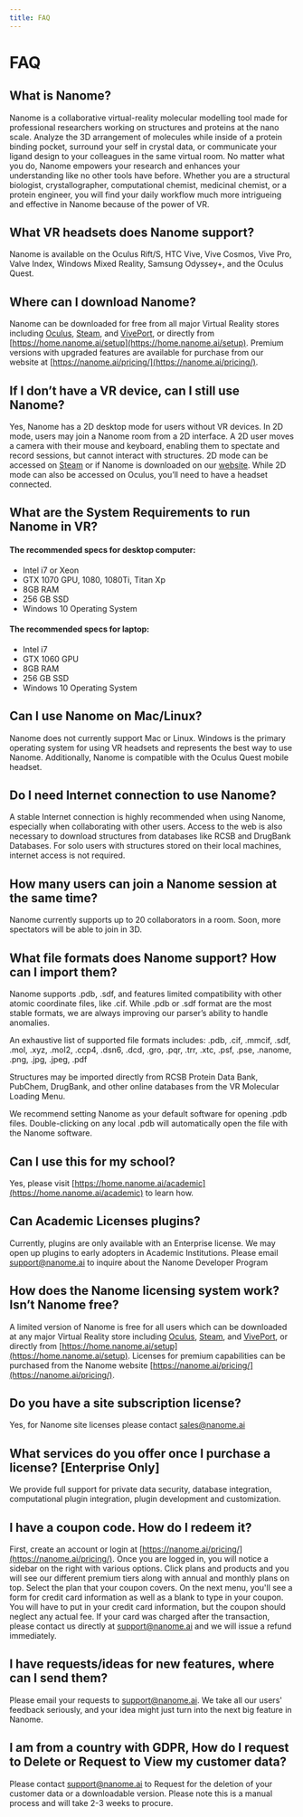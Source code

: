 ```yaml
---
title: FAQ
---
```


# FAQ

## What is Nanome?
Nanome is a collaborative virtual-reality molecular modelling tool made for professional researchers working on structures and proteins at the nano scale. Analyze the 3D arrangement of molecules while inside of a protein binding pocket, surround your self in crystal data, or communicate your ligand design to your colleagues in the same virtual room. No matter what you do, Nanome empowers your research and enhances your understanding like no other tools have before. Whether you are a structural biologist, crystallographer, computational chemist, medicinal chemist, or a protein engineer, you will find your daily workflow much more intrigueing and effective in Nanome because of the power of VR. 

## What VR headsets does Nanome support?
Nanome is available on the Oculus Rift/S, HTC Vive, Vive Cosmos, Vive Pro, Valve Index, Windows Mixed Reality, Samsung Odyssey+, and the Oculus Quest.

## Where can I download Nanome?
Nanome can be downloaded for free from all major Virtual Reality stores including [Oculus](https://nanome.ai/pricing/), [Steam](https://nanome.ai/pricing/), and [VivePort](https://www.viveport.com/apps/0a467f78-2ed2-43eb-ada8-9d677d5acf54/Nanome/), or directly from [https://home.nanome.ai/setup](https://home.nanome.ai/setup). Premium versions with upgraded features are available for purchase from our website at [https://nanome.ai/pricing/](https://nanome.ai/pricing/).

## If I don’t have a VR device, can I still use Nanome?
Yes, Nanome has a 2D desktop mode for users without VR devices. In 2D mode, users may join a Nanome room from a 2D interface. A 2D user moves a camera with their mouse and keyboard, enabling them to spectate and record sessions, but cannot interact with structures. 2D mode can be accessed on [Steam](https://nanome.ai/pricing/) or if Nanome is downloaded on our [website](https://home.nanome.ai/setup). While 2D mode can also be accessed on Oculus, you’ll need to have a headset connected.

## What are the System Requirements to run Nanome in VR?
#### The recommended specs for desktop computer:
- Intel i7 or Xeon
- GTX 1070 GPU, 1080, 1080Ti, Titan Xp
- 8GB RAM
- 256 GB SSD
- Windows 10 Operating System
#### The recommended specs for laptop:
- Intel i7
- GTX 1060 GPU
- 8GB RAM
- 256 GB SSD
- Windows 10 Operating System

## Can I use Nanome on Mac/Linux?
Nanome does not currently support Mac or Linux. Windows is the primary operating system for using VR headsets and represents the best way to use Nanome. Additionally, Nanome is compatible with the Oculus Quest mobile headset.

## Do I need Internet connection to use Nanome?
A stable Internet connection is highly recommended when using Nanome, especially when collaborating with other users. Access to the web is also necessary to download structures from databases like RCSB and DrugBank Databases. For solo users with structures stored on their local machines, internet access is not required.

## How many users can join a Nanome session at the same time?
Nanome currently supports up to 20 collaborators in a room. Soon, more spectators will be able to join in 3D.

## What file formats does Nanome support? How can I import them?
Nanome supports .pdb, .sdf, and features limited compatibility with other atomic coordinate files, like .cif. While .pdb or .sdf format are the most stable formats, we are always improving our parser’s ability to handle anomalies.

An exhaustive list of supported file formats includes: .pdb, .cif, .mmcif, .sdf, .mol, .xyz, .mol2, .ccp4, .dsn6, .dcd, .gro, .pqr, .trr, .xtc, .psf, .pse, .nanome, .png, .jpg, .jpeg, .pdf

Structures may be imported directly from RCSB Protein Data Bank, PubChem, DrugBank, and other online databases from the VR Molecular Loading Menu.

We recommend setting Nanome as your default software for opening .pdb files. Double-clicking on any local .pdb will automatically open the file with the Nanome software.

## Can I use this for my school?
Yes, please visit [https://home.nanome.ai/academic](https://home.nanome.ai/academic) to learn how.

## Can Academic Licenses plugins?
Currently, plugins are only available with an Enterprise license. We may open up plugins to early adopters in Academic Institutions. Please email support@nanome.ai to inquire about the Nanome Developer Program

## How does the Nanome licensing system work? Isn’t Nanome free?
A limited version of Nanome is free for all users which can be downloaded at any major Virtual Reality store including [Oculus](https://nanome.ai/pricing/), [Steam](https://nanome.ai/pricing/), and [VivePort](https://www.viveport.com/apps/0a467f78-2ed2-43eb-ada8-9d677d5acf54/Nanome/), or directly from [https://home.nanome.ai/setup](https://home.nanome.ai/setup). Licenses for premium capabilities can be purchased from the Nanome website [https://nanome.ai/pricing/](https://nanome.ai/pricing/). 

## Do you have a site subscription license?
Yes, for Nanome site licenses please contact sales@nanome.ai

## What services do you offer once I purchase a license? [Enterprise Only]
We provide full support for private data security, database integration, computational plugin integration, plugin development and customization.

## I have a coupon code. How do I redeem it?
First, create an account or login at [https://nanome.ai/pricing/](https://nanome.ai/pricing/). Once you are logged in, you will notice a sidebar on the right with various options. Click plans and products and you will see our different premium tiers along with annual and monthly plans on top. Select the plan that your coupon covers. On the next menu, you'll see a form for credit card information as well as a blank to type in your coupon. You will have to put in your credit card information, but the coupon should neglect any actual fee. If your card was charged after the transaction, please contact us directly at support@nanome.ai and we will issue a refund immediately.

## I have requests/ideas for new features, where can I send them?
Please email your requests to support@nanome.ai. We take all our users' feedback seriously, and your idea might just turn into the next big feature in Nanome.

## I am from a country with GDPR, How do I request to Delete or Request to View my customer data?
Please contact support@nanome.ai to Request for the deletion of your customer data or a downloadable version. Please note this is a manual process and will take 2-3 weeks to procure.
